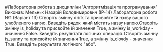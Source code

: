#Лабораторна робота з дисципліни "Алгоритмізація та програмування"
Виконав: Мельник Назарій Володимирович (ІР-14)
Лабораторна робота №1 (Варіант 13)
Створіть змінну drink та присвойте їй назву вашого улюбленого напою. Виведіть рядок, який містить назву напою.Створіть змінну is_holiday та присвойте їй значення True, а змінну is_workday - значення False. Виведіть результати логічних операцій. Створіть змінну is_sunny та присвойте їй значення True, а змінну is_cloudy - значення True. Виведі ть результати логічного "або".
